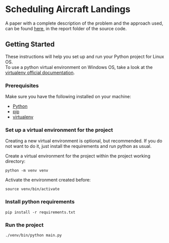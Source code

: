 # Scheduling Aircraft Landings
A paper with a complete description of the problem and the approach used, can be found [here](https://github.com/igor-diniz/MECD-SAAD/blob/main/report/Report.pdf), in the report folder of the source code.

## Getting Started

These instructions will help you set up and run your Python project for Linux OS.  
To use a python virtual environment on Windows OS, take a look at the [virtualenv official documentation](https://docs.python.org/3/library/venv.html).

### Prerequisites

Make sure you have the following installed on your machine:

- [Python](https://www.python.org/)
- [pip](https://pip.pypa.io/en/stable/installation/)
- [virtualenv](https://virtualenv.pypa.io/en/latest/installation.html)

### Set up a virtual environment for the project
Creating a new virtual environment is optional, but recommended. If you do not want to do it, just install the requirements and run python as usual.  

Create a virtual environment for the project within the project working directory:

```
python -m venv venv
```

Activate the environment created before:

```
source venv/bin/activate
```

### Install python requirements

```
pip install -r requirements.txt
```

### Run the project

```
./venv/bin/python main.py
```
